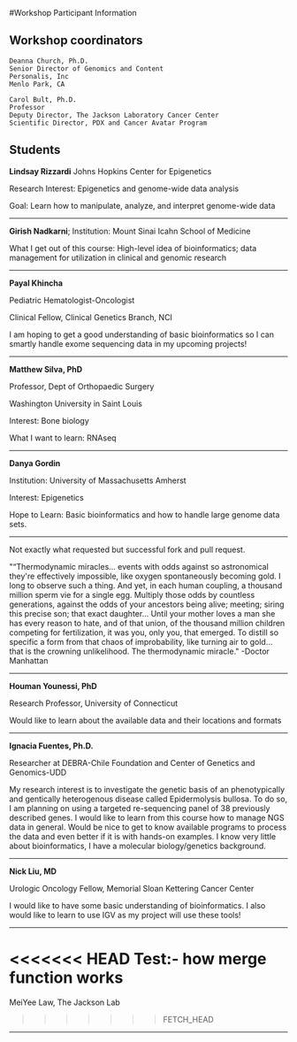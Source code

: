#Workshop Participant Information

## Workshop coordinators

	Deanna Church, Ph.D.
	Senior Director of Genomics and Content
	Personalis, Inc
	Menlo Park, CA

	Carol Bult, Ph.D.
	Professor
	Deputy Director, The Jackson Laboratory Cancer Center
	Scientific Director, PDX and Cancer Avatar Program

## Students

**Lindsay Rizzardi** Johns Hopkins Center for Epigenetics

Research Interest: Epigenetics and genome-wide data analysis

Goal: Learn how to manipulate, analyze, and interpret genome-wide data
- - -

**Girish Nadkarni**; Institution: Mount Sinai Icahn School of Medicine 

What I get out of this course: High-level idea of bioinformatics; data management for utilization in clinical and genomic research 
- - -

**Payal Khincha**

Pediatric Hematologist-Oncologist

Clinical Fellow, Clinical Genetics Branch, NCI

I am hoping to get a good understanding of basic bioinformatics so I can smartly handle exome sequencing data in my upcoming projects!
- - -
**Matthew Silva, PhD**

Professor, Dept of Orthopaedic Surgery

Washington University in Saint Louis

Interest: Bone biology
 
What I want to learn: RNAseq
- - - 	
**Danya Gordin**

Institution: University of Massachusetts Amherst

Interest: Epigenetics

Hope to Learn: Basic bioinformatics and how to handle large genome data sets.

- - - 
Not exactly what requested but successful fork and pull request.

"“Thermodynamic miracles... events with odds against so astronomical they're effectively impossible, like oxygen spontaneously becoming gold. I long to observe such a thing.
And yet, in each human coupling, a thousand million sperm vie for a single egg. Multiply those odds by countless generations, against the odds of your ancestors being alive; meeting; siring this precise son; that exact daughter... Until your mother loves a man she has every reason to hate, and of that union, of the thousand million children competing for fertilization, it was you, only you, that emerged. To distill so specific a form from that chaos of improbability, like turning air to gold... that is the crowning unlikelihood. The thermodynamic miracle."
-Doctor Manhattan
- - -

**Houman Younessi, PhD**

Research Professor, University of Connecticut

Would like to learn about the available data and their locations and formats
- - -
**Ignacia Fuentes, Ph.D.**

Researcher at DEBRA-Chile Foundation and Center of Genetics and Genomics-UDD

My research interest is to investigate the genetic basis of an phenotypically and gentically heterogenous disease called Epidermolysis bullosa. To do so, I am planning on using a targeted re-sequencing panel of 38 previously described genes. 
I would like to learn from this course how to manage NGS data in general. Would be nice to get to know available programs to process the data and even better if it is with hands-on examples. I know very little about bioinformatics, I have a molecular biology/genetics background.
- - -

**Nick Liu, MD**

Urologic Oncology Fellow, Memorial Sloan Kettering Cancer Center

I would like to have some basic understanding of bioinformatics.  I also would like to learn to use IGV as my project will use these tools!
- - -
<<<<<<< HEAD
Test:- how merge function works
=======
MeiYee Law, The Jackson Lab
>>>>>>> FETCH_HEAD

----

